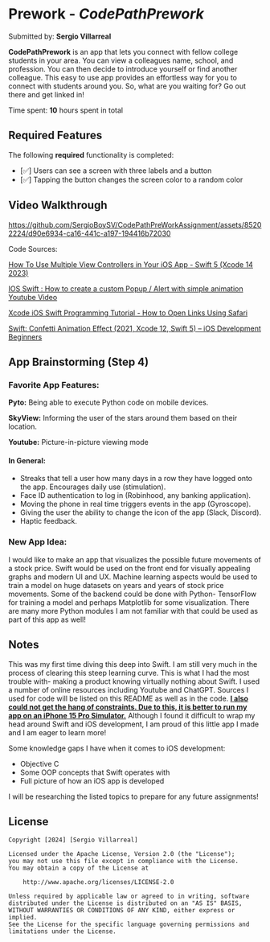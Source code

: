# Prework - *CodePathPrework*

Submitted by: **Sergio Villarreal**

**CodePathPrework** is an app that lets you connect with fellow college students in your area. You can view a colleagues name, school, and profession. You can then decide to introduce yourself or find another colleague. This easy to use app provides an effortless way for you to connect with students around you. So, what are you waiting for? Go out there and get linked in!

Time spent: **10** hours spent in total

## Required Features

The following **required** functionality is completed:

- [✅] Users can see a screen with three labels and a button
- [✅] Tapping the button changes the screen color to a random color
 
## Video Walkthrough

https://github.com/SergioBoySV/CodePathPreWorkAssignment/assets/85202224/d90e6934-ca16-441c-a197-194416b72030

Code Sources:

[How To Use Multiple View Controllers in Your iOS App - Swift 5 (Xcode 14 2023)](https://www.youtube.com/watch?v=AiKBxiHdFYo)

[IOS Swift : How to create a custom Popup / Alert with simple animation Youtube Video](https://www.youtube.com/watch?v=vtSVY2RrDGM)

[Xcode iOS Swift Programming Tutorial - How to Open Links Using Safari](https://www.youtube.com/watch?v=Epb_ZZBFZIs)

[Swift: Confetti Animation Effect (2021, Xcode 12, Swift 5) – iOS Development Beginners](https://www.youtube.com/watch?v=YosPD7eFvcE)

## App Brainstorming (Step 4)

### Favorite App Features:
**Pyto:** Being able to execute Python code on mobile devices.

**SkyView:** Informing the user of the stars around them based on their location.

**Youtube:** Picture-in-picture viewing mode

#### In General:
- Streaks that tell a user how many days in a row they have logged onto the app. Encourages daily use (stimulation).
- Face ID authentication to log in (Robinhood, any banking application).
- Moving the phone in real time triggers events in the app (Gyroscope).
- Giving the user the ability to change the icon of the app (Slack, Discord).
- Haptic feedback.

### New App Idea:
I would like to make an app that visualizes the possible future movements of a stock price. Swift would be used on the front end for visually appealing graphs and modern UI and UX. Machine learning aspects would be used to train a model on huge datasets on years and years of stock price movements. Some of the backend could be done with Python- TensorFlow for training a model and perhaps Matplotlib for some visualization. There are many more Python modules I am not familiar with that could be used as part of this app as well!


## Notes

This was my first time diving this deep into Swift. I am still very much in the process of clearing this steep learning curve. This is what I had the most trouble with- making a product knowing virtually nothing about Swift. I used a number of online resources including Youtube and ChatGPT. Sources I used for code will be listed on this README as well as in the code. <ins>**I also could not get the hang of constraints. Due to this, it is better to run my app on an iPhone 15 Pro Simulator.**</ins> Although I found it difficult to wrap my head around Swift and iOS development, I am proud of this little app I made and I am eager to learn more! 

Some knowledge gaps I have when it comes to iOS development:
- Objective C
- Some OOP concepts that Swift operates with
- Full picture of how an iOS app is developed

I will be researching the listed topics to prepare for any future assignments!

## License

    Copyright [2024] [Sergio Villarreal]

    Licensed under the Apache License, Version 2.0 (the "License");
    you may not use this file except in compliance with the License.
    You may obtain a copy of the License at

        http://www.apache.org/licenses/LICENSE-2.0

    Unless required by applicable law or agreed to in writing, software
    distributed under the License is distributed on an "AS IS" BASIS,
    WITHOUT WARRANTIES OR CONDITIONS OF ANY KIND, either express or implied.
    See the License for the specific language governing permissions and
    limitations under the License.
